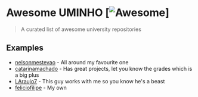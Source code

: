 # Awesome UMINHO [![Awesome](https://cdn.rawgit.com/sindresorhus/awesome/d7305f38d29fed78fa85652e3a63e154dd8e8829/media/badge.svg)]
> A curated list of awesome university repositories

## Examples

- [nelsonmestevao](https://github.com/nelsonmestevao/uminho) - All around my favourite one
- [catarinamachado](https://github.com/catarinamachado/uminho-miei) - Has great projects, let you know the grades which is a big plus
- [LAraujo7](https://github.com/LAraujo7/MIEI) - This guy works with me so you know he's a beast
- [feliciofilipe](https://github.com/feliciofilipe/university) - My own

